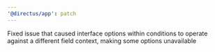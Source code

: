 ```yaml
---
'@directus/app': patch
---
```


Fixed issue that caused interface options within conditions to operate against a different field context, making some
options unavailable
